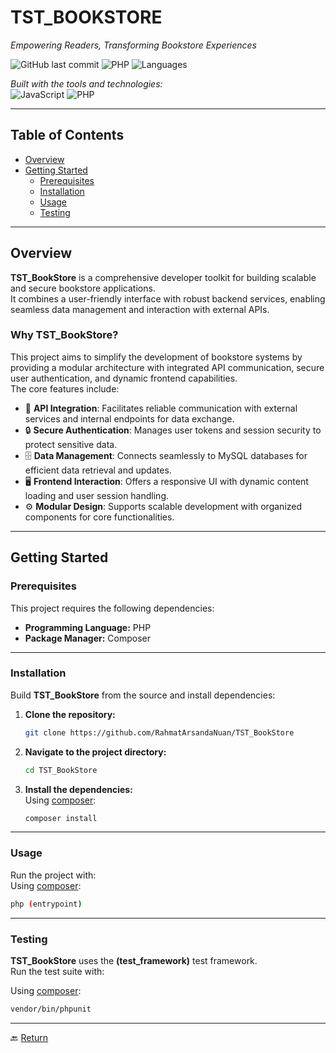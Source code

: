 # TST_BOOKSTORE

*Empowering Readers, Transforming Bookstore Experiences*

![GitHub last commit](https://img.shields.io/github/last-commit/RahmatAramadhan/TST_BookStore) 
![PHP](https://img.shields.io/badge/php-6.5.0-777bb3?logo=php&logoColor=white) 
![Languages](https://img.shields.io/github/languages/top/RahmatAramadhan/TST_BookStore)

*Built with the tools and technologies:*  
![JavaScript](https://skillicons.dev/icons?i=js) 
![PHP](https://skillicons.dev/icons?i=php)

---

## Table of Contents
- [Overview](#overview)  
- [Getting Started](#getting-started)  
  - [Prerequisites](#prerequisites)  
  - [Installation](#installation)  
  - [Usage](#usage)  
  - [Testing](#testing)  

---

## Overview

**TST_BookStore** is a comprehensive developer toolkit for building scalable and secure bookstore applications.  
It combines a user-friendly interface with robust backend services, enabling seamless data management and interaction with external APIs.

### Why TST_BookStore?
This project aims to simplify the development of bookstore systems by providing a modular architecture with integrated API communication, secure user authentication, and dynamic frontend capabilities.  
The core features include:

- 🔗 **API Integration**: Facilitates reliable communication with external services and internal endpoints for data exchange.  
- 🔒 **Secure Authentication**: Manages user tokens and session security to protect sensitive data.  
- 🗄️ **Data Management**: Connects seamlessly to MySQL databases for efficient data retrieval and updates.  
- 🖥️ **Frontend Interaction**: Offers a responsive UI with dynamic content loading and user session handling.  
- ⚙️ **Modular Design**: Supports scalable development with organized components for core functionalities.  

---

## Getting Started

### Prerequisites
This project requires the following dependencies:

- **Programming Language:** PHP  
- **Package Manager:** Composer  

---

### Installation
Build **TST_BookStore** from the source and install dependencies:

1. **Clone the repository:**
   ~~~bash
   git clone https://github.com/RahmatArsandaNuan/TST_BookStore
   ~~~

2. **Navigate to the project directory:**
   ~~~bash
   cd TST_BookStore
   ~~~

3. **Install the dependencies:**  
   Using [composer](https://getcomposer.org/):
   ~~~bash
   composer install
   ~~~

---

### Usage
Run the project with:  
Using [composer](https://getcomposer.org/):
~~~bash
php (entrypoint)
~~~

---

### Testing
**TST_BookStore** uses the **(test_framework)** test framework.  
Run the test suite with:  

Using [composer](https://getcomposer.org/):
~~~bash
vendor/bin/phpunit
~~~

---

🔙 [Return](#tst_bookstore)
